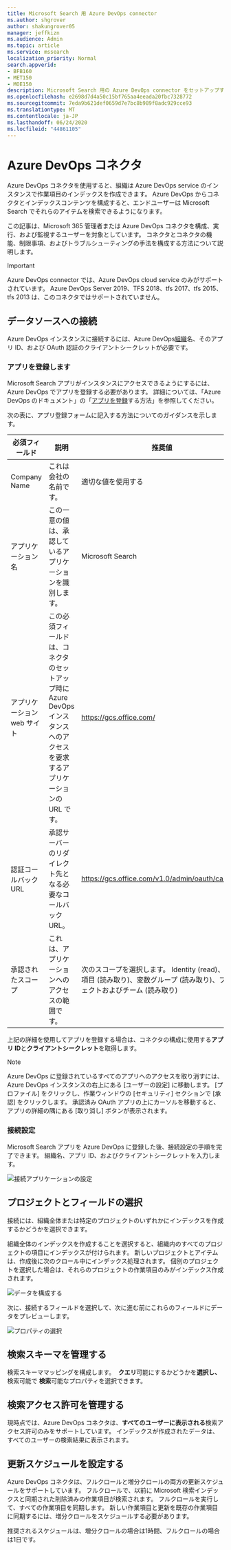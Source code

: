 ```yaml
---
title: Microsoft Search 用 Azure DevOps connector
ms.author: shgrover
author: shakungrover05
manager: jeffkizn
ms.audience: Admin
ms.topic: article
ms.service: mssearch
localization_priority: Normal
search.appverid:
- BFB160
- MET150
- MOE150
description: Microsoft Search 用の Azure DevOps connector をセットアップする
ms.openlocfilehash: e2698d7d4a50c15bf765aa4eeada20fbc7328772
ms.sourcegitcommit: 7eda9b621def0659d7e7bc8b989f8adc929cce93
ms.translationtype: MT
ms.contentlocale: ja-JP
ms.lasthandoff: 06/24/2020
ms.locfileid: "44861105"
---
```

# <a name="azure-devops-connector"></a>Azure DevOps コネクタ

Azure DevOps コネクタを使用すると、組織は Azure DevOps service のインスタンスで作業項目のインデックスを作成できます。 Azure DevOps からコネクタとインデックスコンテンツを構成すると、エンドユーザーは Microsoft Search でそれらのアイテムを検索できるようになります。

この記事は、Microsoft 365 管理者または Azure DevOps コネクタを構成、実行、および監視するユーザーを対象としています。 コネクタとコネクタの機能、制限事項、およびトラブルシューティングの手法を構成する方法について説明します。

>[!IMPORTANT]
>Azure DevOps connector では、Azure DevOps cloud service のみがサポートされています。 Azure DevOps Server 2019、TFS 2018、tfs 2017、tfs 2015、tfs 2013 は、このコネクタではサポートされていません。

## <a name="connect-to-a-data-source"></a>データソースへの接続

Azure DevOps インスタンスに接続するには、Azure DevOps[組織](https://docs.microsoft.com/azure/devops/organizations/accounts/create-organization)名、そのアプリ ID、および OAuth 認証のクライアントシークレットが必要です。

### <a name="register-an-app"></a>アプリを登録します

Microsoft Search アプリがインスタンスにアクセスできるようにするには、Azure DevOps でアプリを登録する必要があります。 詳細については、「Azure DevOps のドキュメント」の「[アプリを登録](https://docs.microsoft.com/azure/devops/integrate/get-started/authentication/oauth?view=azure-devops#register-your-app)する方法」を参照してください。

次の表に、アプリ登録フォームに記入する方法についてのガイダンスを示します。

 **必須フィールド** | **説明**      | **推奨値**
--- | --- | ---
| Company Name         | これは会社の名前です。 | 適切な値を使用する   |
| アプリケーション名     | この一意の値は、承認しているアプリケーションを識別します。    | Microsoft Search     |
| アプリケーション web サイト  | この必須フィールドは、コネクタのセットアップ時に Azure DevOps インスタンスへのアクセスを要求するアプリケーションの URL です。  | <https://gcs.office.com/>                |
| 認証コールバック URL        | 承認サーバーのリダイレクト先となる必要なコールバック URL。 | <https://gcs.office.com/v1.0/admin/oauth/callback>|
| 承認されたスコープ | これは、アプリケーションへのアクセスの範囲です。 | 次のスコープを選択します。 Identity (read)、作業項目 (読み取り)、変数グループ (読み取り)、プロジェクトおよびチーム (読み取り)|

上記の詳細を使用してアプリを登録する場合は、コネクタの構成に使用する**アプリ ID**と**クライアントシークレット**を取得します。

>[!NOTE]
>Azure DevOps に登録されているすべてのアプリへのアクセスを取り消すには、Azure DevOps インスタンスの右上にある [ユーザーの設定] に移動します。 [プロファイル] をクリックし、作業ウィンドウの [セキュリティ] セクションで [承認] をクリックします。 承認済み OAuth アプリの上にカーソルを移動すると、アプリの詳細の隅にある [取り消し] ボタンが表示されます。

### <a name="connection-settings"></a>接続設定

Microsoft Search アプリを Azure DevOps に登録した後、接続設定の手順を完了できます。 組織名、アプリ ID、およびクライアントシークレットを入力します。

![接続アプリケーションの設定](media/ADO_Connection_settings_2.png)

## <a name="select-projects-and-fields"></a>プロジェクトとフィールドの選択

接続には、組織全体または特定のプロジェクトのいずれかにインデックスを作成するかどうかを選択できます。

組織全体のインデックスを作成することを選択すると、組織内のすべてのプロジェクトの項目にインデックスが付けられます。 新しいプロジェクトとアイテムは、作成後に次のクロール中にインデックス処理されます。 個別のプロジェクトを選択した場合は、それらのプロジェクトの作業項目のみがインデックス作成されます。

![データを構成する](media/ADO_Configure_data.png)

次に、接続するフィールドを選択して、次に進む前にこれらのフィールドにデータをプレビューします。

![プロパティの選択](media/ADO_choose_properties.png)

## <a name="manage-the-search-schema"></a>検索スキーマを管理する

検索スキーママッピングを構成します。  **クエリ**可能にするかどうかを**選択し、** 検索可能で **検索**可能なプロパティを選択できます。

## <a name="manage-search-permissions"></a>検索アクセス許可を管理する

現時点では、Azure DevOps コネクタは、**すべてのユーザーに表示される**検索アクセス許可のみをサポートしています。 インデックスが作成されたデータは、すべてのユーザーの検索結果に表示されます。

## <a name="set-the-refresh-schedule"></a>更新スケジュールを設定する

Azure DevOps コネクタは、フルクロールと増分クロールの両方の更新スケジュールをサポートしています。 フルクロールで、以前に Microsoft 検索インデックスと同期された削除済みの作業項目が検索されます。 フルクロールを実行して、すべての作業項目を同期します。 新しい作業項目と更新を既存の作業項目に同期するには、増分クロールをスケジュールする必要があります。

推奨されるスケジュールは、増分クロールの場合は1時間、フルクロールの場合は1日です。
